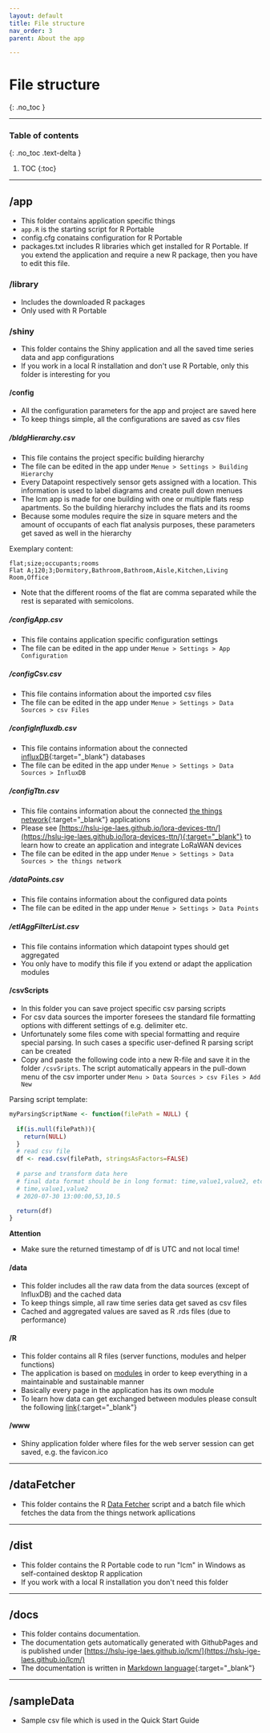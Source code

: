 ```yaml
---
layout: default
title: File structure
nav_order: 3
parent: About the app

---
```


# File structure
{: .no_toc }

<hr>

### Table of contents
{: .no_toc .text-delta }

1. TOC
{:toc}

<hr>

## /app
- This folder contains application specific things
- `app.R` is the starting script for R Portable
- config.cfg conatains configuration for R Portable
- packages.txt includes R libraries which get installed for R Portable. If you extend the application and require a new R package, then you have to edit this file. 

### /library
- Includes the downloaded R packages
- Only used with R Portable

### /shiny
- This folder contains the Shiny application and all the saved time series data and app configurations
- If you work in a local R installation and don't use R Portable, only this folder is interesting for you

#### /config
- All the configuration parameters for the app and project are saved here
- To keep things simple, all the configurations are saved as csv files

##### /bldgHierarchy.csv
- This file contains the project specific building hierarchy
- The file can be edited in the app under `Menue > Settings > Building Hierarchy`
- Every Datapoint respectively sensor gets assigned with a location. This information is used to label diagrams and create pull down menues
- The lcm app is made for one building with one or multiple flats resp apartments. So the building hierarchy includes the flats and its rooms
- Because some modules require the size in square meters and the amount of occupants of each flat analysis purposes, these parameters get saved as well in the hierarchy

Exemplary content:
```csv
flat;size;occupants;rooms
Flat A;120;3;Dormitory,Bathroom,Bathroom,Aisle,Kitchen,Living Room,Office
```

- Note that the different rooms of the flat are comma separated while the rest is separated with semicolons.

##### /configApp.csv
- This file contains application specific configuration settings
- The file can be edited in the app under `Menue > Settings > App Configuration`

##### /configCsv.csv
- This file contains information about the imported csv files
- The file can be edited in the app under `Menue > Settings > Data Sources > csv Files`

##### /configInfluxdb.csv
- This file contains information about the connected [influxDB](https://www.influxdata.com/products/influxdb-overview/){:target="_blank"} databases
- The file can be edited in the app under `Menue > Settings > Data Sources > InfluxDB`

##### /configTtn.csv
- This file contains information about the connected [the things network](https://www.influxdata.com/products/influxdb-overview/){:target="_blank"} applications
- Please see [https://hslu-ige-laes.github.io/lora-devices-ttn/](https://hslu-ige-laes.github.io/lora-devices-ttn/){:target="_blank"} to learn how to create an application and integrate LoRaWAN devices
- The file can be edited in the app under `Menue > Settings > Data Sources > the things network`

##### /dataPoints.csv
- This file contains information about the configured data points
- The file can be edited in the app under `Menue > Settings > Data Points`

##### /etlAggFilterList.csv
- This file contains information which datapoint types should get aggregated
- You only have to modify this file if you extend or adapt the application modules

#### /csvScripts
- In this folder you can save project specific csv parsing scripts
- For csv data sources the importer foresees the standard file formatting options with different settings of e.g. delimiter etc.
- Unfortunately some files come with special formatting and require special parsing. In such cases a specific user-defined R parsing script can be created
- Copy and paste the following code into a new R-file and save it in the folder `/csvSripts`. The script automatically appears in the pull-down menu of the csv importer under `Menu > Data Sources > csv Files > Add New` 

Parsing script template:
```R
myParsingScriptName <- function(filePath = NULL) {
  
  if(is.null(filePath)){
    return(NULL)
  }
  # read csv file
  df <- read.csv(filePath, stringsAsFactors=FALSE)
  
  # parse and transform data here
  # final data format should be in long format: time,value1,value2, etc.
  # time,value1,value2
  # 2020-07-30 13:00:00,53,10.5

  return(df)
}
```
**Attention**
- Make sure the returned timestamp of df is UTC and not local time!

#### /data
- This folder includes all the raw data from the data sources (except of InfluxDB) and the cached data
- To keep things simple, all raw time series data get saved as csv files
- Cached and aggregated values are saved as R .rds files (due to performance)

#### /R
- This folder contains all R files (server functions, modules and helper functions)
- The application is based on <a href="https://mastering-shiny.org/scaling-modules.html" target="_blank">modules</a> in order to keep everything in a maintainable and sustainable manner
- Basically every page in the application has its own module
- To learn how data can get exchanged between modules please consult the following [link](https://engineering-shiny.org/structure.html#communication-between-modules){:target="_blank"}

#### /www
- Shiny application folder where files for the web server session can get saved, e.g. the favicon.ico

<hr>

## /dataFetcher
- This folder contains the R [Data Fetcher](https://hslu-ige-laes.github.io/lcm/docs/installation/dataFetcher/) script and a batch file which fetches the data from the things network apllications

<hr>

## /dist
- This folder contains the R Portable code to run "lcm" in Windows as self-contained desktop R application
- If you work with a local R installation you don't need this folder
<hr>

## /docs
- This folder contains documentation.
- The documentation gets automatically generated with GithubPages and is published under [https://hslu-ige-laes.github.io/lcm/](https://hslu-ige-laes.github.io/lcm/)
- The documentation is written in [Markdown language](https://en.wikipedia.org/wiki/Markdown){:target="_blank"}

<hr>

## /sampleData
- Sample csv file which is used in the Quick Start Guide

